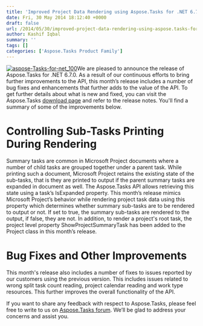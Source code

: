 ```yaml
---
title: 'Improved Project Data Rendering using Aspose.Tasks for .NET 6.7.0'
date: Fri, 30 May 2014 18:12:40 +0000
draft: false
url: /2014/05/30/improved-project-data-rendering-using-aspose.tasks-for-.net-6.7.0/
author: Kashif Iqbal
summary: ''
tags: []
categories: ['Aspose.Tasks Product Family']
---
```


[![][1]](https://blog.aspose.com/wp-content/uploads/sites/2/2014/05/aspose-Tasks-for-net_100.png)We are pleased to announce the release of Aspose.Tasks for .NET 6.7.0. As a result of our continuous efforts to bring further improvements to the API, this month’s release includes a number of bug fixes and enhancements that further adds to the value of the API. To get further details about what is new and fixed, you can visit the Aspose.Tasks [download page][2] and refer to the release notes. You'll find a summary of some of the improvements below.

# Controlling Sub-Tasks Printing During Rendering

Summary tasks are common in Microsoft Project documents where a number of child tasks are grouped together under a parent task. While printing such a document, Microsoft Project retains the existing state of the sub-tasks, that is they are printed to output if the parent summary tasks are expanded in document as well. The Aspose.Tasks API allows retrieving this state using a task’s IsExpanded property. This month’s release mimics Microsoft Project’s behavior while rendering project task data using this property which determines whether summary sub-tasks are to be rendered to output or not. If set to true, the summary sub-tasks are rendered to the output, if false, they are not. In addition, to render a project's root task, the project level property ShowProjectSummaryTask has been added to the Project class in this month’s release.

# Bug Fixes and Other Improvements

This month's release also includes a number of fixes to issues reported by our customers using the previous version. This includes issues related to wrong split task count reading, project calendar reading and work type resources. This further improves the overall functionality of the API.

If you want to share any feedback with respect to Aspose.Tasks, please feel free to write to us on [Aspose.Tasks forum][3]. We’ll be glad to address your concerns and assist you.




[1]: https://blog.aspose.com/wp-content/uploads/sites/2/2014/05/aspose-Tasks-for-net_100.png "aspose-Tasks-for-net_100"
[2]: http://www.aspose.com/community/files/51/.net-components/aspose.tasks-for-.net/category1112.aspx
[3]: https://forum.aspose.com/c/tasks




